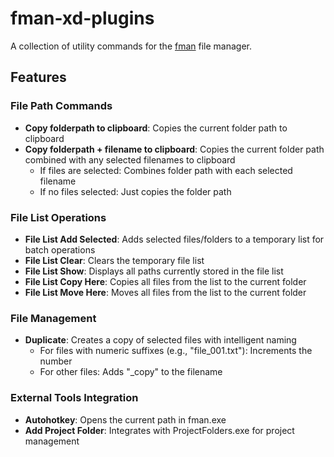 # fman-xd-plugins

A collection of utility commands for the [fman](https://fman.io) file manager.

## Features

### File Path Commands

- **Copy folderpath to clipboard**: Copies the current folder path to clipboard
- **Copy folderpath + filename to clipboard**: Copies the current folder path combined with any selected filenames to clipboard
  - If files are selected: Combines folder path with each selected filename
  - If no files selected: Just copies the folder path

### File List Operations

- **File List Add Selected**: Adds selected files/folders to a temporary list for batch operations
- **File List Clear**: Clears the temporary file list
- **File List Show**: Displays all paths currently stored in the file list
- **File List Copy Here**: Copies all files from the list to the current folder
- **File List Move Here**: Moves all files from the list to the current folder

### File Management

- **Duplicate**: Creates a copy of selected files with intelligent naming
  - For files with numeric suffixes (e.g., "file_001.txt"): Increments the number
  - For other files: Adds "\_copy" to the filename

### External Tools Integration

- **Autohotkey**: Opens the current path in fman.exe
- **Add Project Folder**: Integrates with ProjectFolders.exe for project management
